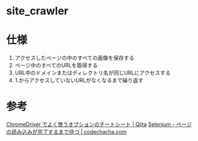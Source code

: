 # site_crawler

# 仕様
1. アクセスしたページの中のすべての画像を保存する
2. ページ中のすべてのURLを取得する
3. URL中のドメインまたはディレクトリ名が同じURLにアクセスする
4. 1.からアクセスしていないURLがなくなるまで繰り返す


# 参考
[ChromeDriver でよく使うオプションのチートシート | Qiita](https://qiita.com/kawagoe6884/items/cea239681bdcffe31828)
[Selenium - ページの読み込みが完了するまで待つ | codechacha.com](https://codechacha.com/ja/selenium-explicit-implicit-wait/)
